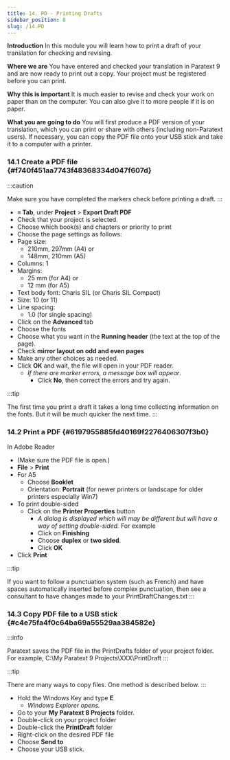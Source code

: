 ```yaml
---
title: 14. PD - Printing Drafts
sidebar_position: 8
slug: /14.PD
---
```




**Introduction**
In this module you will learn how to print a draft of your translation for checking and revising.


**Where we are**
You have entered and checked your translation in Paratext 9 and are now ready to print out a copy. Your project must be registered before you can print.


**Why this is important**
It is much easier to revise and check your work on paper than on the computer. You can also give it to more people if it is on paper.


**What you are going to do**
You will first produce a PDF version of your translation, which you can print or share with others (including non-Paratext users). If necessary, you can copy the PDF file onto your USB stick and take it to a computer with a printer.


### 14.1 Create a PDF file {#f740f451aa7743f48368334d047f607d}


:::caution


Make sure you have completed the markers check before printing a draft. :::

- **≡ Tab**, under **Project** &gt; **Export Draft PDF**
- Check that your project is selected.
- Choose which book(s) and chapters or priority to print
- Choose the page settings as follows:
- Page size:
	- 210mm, 297mm (A4) or
	- 148mm, 210mm (A5)
- Columns: 1
- Margins:
	- 25 mm (for A4) or
	- 12 mm (for A5)
- Text body font: Charis SIL (or Charis SIL Compact)
- Size: 10 (or 11)
- Line spacing:
	- 1.0 (for single spacing)
- Click on the **Advanced** tab
- Choose the fonts
- Choose what you want in the **Running header** (the text at the top of the page).
- Check **mirror layout on odd and even pages**
- Make any other choices as needed.
- Click **OK** and wait, the file will open in your PDF reader.
	- _If there are marker errors, a message box will appear_.
		- Click **No**, then correct the errors and try again.

:::tip


The first time you print a draft it takes a long time collecting information on the fonts. But it will be much quicker the next time. :::


### 14.2 Print a PDF {#6197955885fd40169f2276406307f3b0}


In Adobe Reader

- (Make sure the PDF file is open.)
- **File** &gt; **Print**
- For A5
	- Choose **Booklet**
	- Orientation: **Portrait** (for newer printers or landscape for older printers especially Win7)
- To print double-sided
	- Click on the **Printer Properties** button
		- _A dialog is displayed which will may be different but will have a way of setting double-sided._ For example
		- Click on **Finishing**
		- Choose **duplex** or **two sided**.
		- Click **OK**
- Click **Print**

:::tip


If you want to follow a punctuation system (such as French) and have spaces automatically inserted before complex punctuation, then see a consultant to have changes made to your PrintDraftChanges.txt :::


### 14.3 Copy PDF file to a USB stick {#c4e75fa4f0c64ba69a55529aa384582e}


:::info


Paratext saves the PDF file in the PrintDrafts folder of your project folder. For example, C:\My Paratext 9 Projects\XXX\PrintDraft :::


:::tip


There are many ways to copy files. One method is described below. :::

- Hold the Windows Key and type **E**
	- _Windows Explorer opens._
- Go to your **My Paratext 8 Projects** folder.
- Double-click on your project folder
- Double-click the **PrintDraft** folder
- Right-click on the desired PDF file
- Choose **Send to**
- Choose your USB stick.
